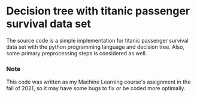 # Decision tree with titanic passenger survival data set
The source code is a simple implementation for titanic passenger survival data set with the python programming language and decision tree. Also, some primary preprocessing steps is considered as well. 

### Note
This code was written as my Machine Learning course's assignment in the fall of 2021, so it may have some bugs to fix or be coded more optimally.

